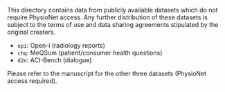 This directory contains data from publicly available datasets which do not require PhysioNet access. Any further distribution of these datasets is subject to the terms of use and data sharing agreements stipulated by the original creaters.
- `opi`: Open-i (radiology reports)
- `chq`: MeQSum (patient/consumer health questions)
- `d2n`: ACI-Bench (dialogue)

Please refer to the manuscript for the other three datasets (PhysioNet access required).
